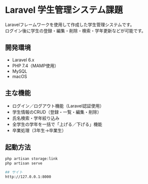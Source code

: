 # Laravel 学生管理システム課題

Laravelフレームワークを使用して作成した学生管理システムです。  
ログイン後に学生の登録・編集・削除・検索・学年更新などが可能です。

## 開発環境
- Laravel 6.x
- PHP 7.4（MAMP使用）
- MySQL
- macOS

## 主な機能
- ログイン／ログアウト機能（Laravel認証使用）
- 学生情報のCRUD（登録・一覧・編集・削除）
- 氏名検索・学年絞り込み
- 全学生の学年を一括で「上げる／下げる」機能
- 卒業処理（3年生→卒業生）

## 起動方法
```bash
php artisan storage:link 
php artisan serve

## サイト
http://127.0.0.1:8000

